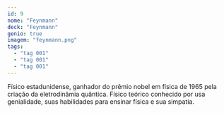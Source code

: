 ```yaml
---
id: 9
nome: "Feynmann"
deck: "Feynmann"
genio: true
imagem: "feynmann.png"
tags:
  - "tag 001"
  - "tag 001"
  - "tag 001"
---
```


Físico estadunidense, ganhador do prêmio nobel em física de 1965 pela criação da eletrodinâmia quântica. Físico teórico conhecido por usa genialidade, suas habilidades para ensinar física e sua simpatia.
